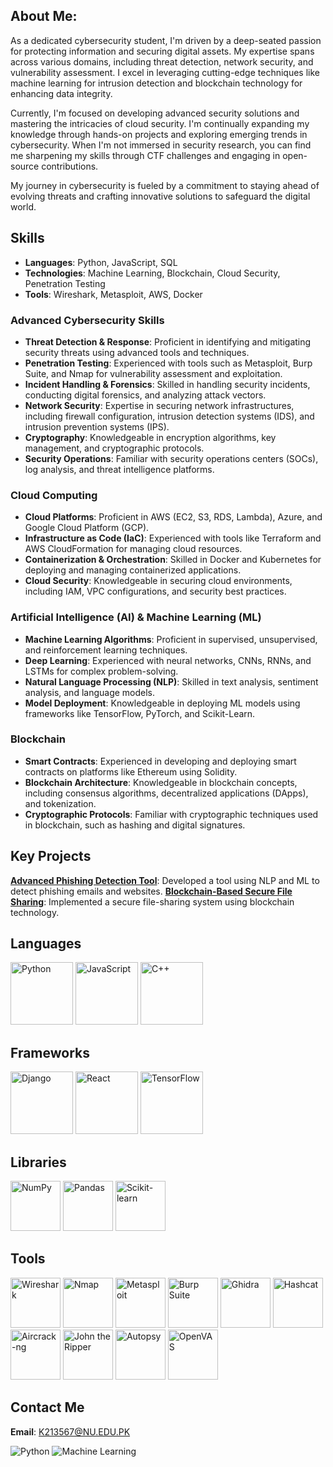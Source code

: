 ## About Me:

As a dedicated cybersecurity student, I'm driven by a deep-seated passion for protecting information and securing digital assets. My expertise spans across various domains, including threat detection, network security, and vulnerability assessment. I excel in leveraging cutting-edge techniques like machine learning for intrusion detection and blockchain technology for enhancing data integrity.

Currently, I'm focused on developing advanced security solutions and mastering the intricacies of cloud security. I'm continually expanding my knowledge through hands-on projects and exploring emerging trends in cybersecurity. When I'm not immersed in security research, you can find me sharpening my skills through CTF challenges and engaging in open-source contributions.

My journey in cybersecurity is fueled by a commitment to staying ahead of evolving threats and crafting innovative solutions to safeguard the digital world.

## Skills
- **Languages**: Python, JavaScript, SQL
- **Technologies**: Machine Learning, Blockchain, Cloud Security, Penetration Testing
- **Tools**: Wireshark, Metasploit, AWS, Docker

### Advanced Cybersecurity Skills
- **Threat Detection & Response**: Proficient in identifying and mitigating security threats using advanced tools and techniques.
- **Penetration Testing**: Experienced with tools such as Metasploit, Burp Suite, and Nmap for vulnerability assessment and exploitation.
- **Incident Handling & Forensics**: Skilled in handling security incidents, conducting digital forensics, and analyzing attack vectors.
- **Network Security**: Expertise in securing network infrastructures, including firewall configuration, intrusion detection systems (IDS), and intrusion prevention systems (IPS).
- **Cryptography**: Knowledgeable in encryption algorithms, key management, and cryptographic protocols.
- **Security Operations**: Familiar with security operations centers (SOCs), log analysis, and threat intelligence platforms.

### Cloud Computing
- **Cloud Platforms**: Proficient in AWS (EC2, S3, RDS, Lambda), Azure, and Google Cloud Platform (GCP).
- **Infrastructure as Code (IaC)**: Experienced with tools like Terraform and AWS CloudFormation for managing cloud resources.
- **Containerization & Orchestration**: Skilled in Docker and Kubernetes for deploying and managing containerized applications.
- **Cloud Security**: Knowledgeable in securing cloud environments, including IAM, VPC configurations, and security best practices.

### Artificial Intelligence (AI) & Machine Learning (ML)
- **Machine Learning Algorithms**: Proficient in supervised, unsupervised, and reinforcement learning techniques.
- **Deep Learning**: Experienced with neural networks, CNNs, RNNs, and LSTMs for complex problem-solving.
- **Natural Language Processing (NLP)**: Skilled in text analysis, sentiment analysis, and language models.
- **Model Deployment**: Knowledgeable in deploying ML models using frameworks like TensorFlow, PyTorch, and Scikit-Learn.

### Blockchain
- **Smart Contracts**: Experienced in developing and deploying smart contracts on platforms like Ethereum using Solidity.
- **Blockchain Architecture**: Knowledgeable in blockchain concepts, including consensus algorithms, decentralized applications (DApps), and tokenization.
- **Cryptographic Protocols**: Familiar with cryptographic techniques used in blockchain, such as hashing and digital signatures.

## Key Projects
 **[Advanced Phishing Detection Tool](https://github.com/yourusername/advanced-phishing-detection)**: Developed a tool using NLP and ML to detect phishing emails and websites.
 **[Blockchain-Based Secure File Sharing](https://github.com/yourusername/blockchain-secure-file-sharing)**: Implemented a secure file-sharing system using blockchain technology.



## Languages

<p align="left">
  <img src="https://cdn.jsdelivr.net/gh/devicons/devicon/icons/python/python-original.svg" alt="Python" width="100" height="100"/>
  <img src="https://cdn.jsdelivr.net/gh/devicons/devicon/icons/javascript/javascript-original.svg" alt="JavaScript" width="100" height="100"/>
  <img src="https://cdn.jsdelivr.net/gh/devicons/devicon/icons/cplusplus/cplusplus-original.svg" alt="C++" width="100" height="100"/>
</p>

## Frameworks

<p align="left">
  <img src="https://cdn.jsdelivr.net/gh/devicons/devicon/icons/django/django-original.svg" alt="Django" width="100" height="100"/>
  <img src="https://cdn.jsdelivr.net/gh/devicons/devicon/icons/react/react-original.svg" alt="React" width="100" height="100"/>
  <img src="https://cdn.jsdelivr.net/gh/devicons/devicon/icons/tensorflow/tensorflow-original.svg" alt="TensorFlow" width="100" height="100"/>
</p>

## Libraries

<p align="left">
  <img src="https://cdn.jsdelivr.net/gh/devicons/devicon/icons/numpy/numpy-original.svg" alt="NumPy" width="80" height="80"/>
  <img src="https://cdn.jsdelivr.net/gh/devicons/devicon/icons/pandas/pandas-original.svg" alt="Pandas" width="80" height="80"/>
  <img src="https://cdn.jsdelivr.net/gh/devicons/devicon/icons/scikit-learn/scikit-learn-original.svg" alt="Scikit-learn" width="80" height="80"/>
</p>

## Tools

<p align="left">
  <img src="https://www.wireshark.org/assets/images/wireshark-logo.svg" alt="Wireshark" width="80" height="80"/>
  <img src="https://nmap.org/images/nmap-logo.png" alt="Nmap" width="80" height="80"/>
  <img src="https://www.metasploit.com/images/logo.svg" alt="Metasploit" width="80" height="80"/>
  <img src="https://portswigger.net/public/images/burp-suite-logo.svg" alt="Burp Suite" width="80" height="80"/>
  <img src="https://ghidra-sre.org/img/ghidra-logo.png" alt="Ghidra" width="80" height="80"/>
  <img src="https://hashcat.net/media/images/hashcat.png" alt="Hashcat" width="80" height="80"/>
  <img src="https://aircrack-ng.org/assets/images/logo.svg" alt="Aircrack-ng" width="80" height="80"/>
  <img src="https://www.openwall.com/john/img/john-logo.png" alt="John the Ripper" width="80" height="80"/>
  <img src="https://www.sleuthkit.org/autopsy/images/autopsy-logo.png" alt="Autopsy" width="80" height="80"/>
  <img src="https://www.openvas.org/assets/images/openvas-logo.svg" alt="OpenVAS" width="80" height="80"/>
</p>





 ## Contact Me
**Email**: [K213567@NU.EDU.PK](mailto:K213567@NU.EDU.PK)

![Python](https://img.shields.io/badge/-Python-3776AB?style=flat&logo=python&logoColor=white)
![Machine Learning](https://img.shields.io/badge/-Machine%20Learning-F7DF1E?style=flat&logo=python&logoColor=black)


